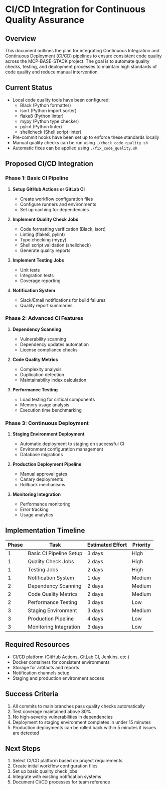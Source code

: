 # CI/CD Integration for Continuous Quality Assurance

## Overview

This document outlines the plan for integrating Continuous Integration and Continuous Deployment (CI/CD) pipelines to ensure consistent code quality across the MCP-BASE-STACK project. The goal is to automate quality checks, testing, and deployment processes to maintain high standards of code quality and reduce manual intervention.

## Current Status

- Local code quality tools have been configured:
  - Black (Python formatter)
  - isort (Python import sorter)
  - flake8 (Python linter)
  - mypy (Python type checker)
  - pylint (Python linter)
  - shellcheck (Shell script linter)
- Pre-commit hooks have been set up to enforce these standards locally
- Manual quality checks can be run using `./check_code_quality.sh`
- Automatic fixes can be applied using `./fix_code_quality.sh`

## Proposed CI/CD Integration

### Phase 1: Basic CI Pipeline

1. **Setup GitHub Actions or GitLab CI**
   - Create workflow configuration files
   - Configure runners and environments
   - Set up caching for dependencies

2. **Implement Quality Check Jobs**
   - Code formatting verification (Black, isort)
   - Linting (flake8, pylint)
   - Type checking (mypy)
   - Shell script validation (shellcheck)
   - Generate quality reports

3. **Implement Testing Jobs**
   - Unit tests
   - Integration tests
   - Coverage reporting

4. **Notification System**
   - Slack/Email notifications for build failures
   - Quality report summaries

### Phase 2: Advanced CI Features

1. **Dependency Scanning**
   - Vulnerability scanning
   - Dependency updates automation
   - License compliance checks

2. **Code Quality Metrics**
   - Complexity analysis
   - Duplication detection
   - Maintainability index calculation

3. **Performance Testing**
   - Load testing for critical components
   - Memory usage analysis
   - Execution time benchmarking

### Phase 3: Continuous Deployment

1. **Staging Environment Deployment**
   - Automatic deployment to staging on successful CI
   - Environment configuration management
   - Database migrations

2. **Production Deployment Pipeline**
   - Manual approval gates
   - Canary deployments
   - Rollback mechanisms

3. **Monitoring Integration**
   - Performance monitoring
   - Error tracking
   - Usage analytics

## Implementation Timeline

| Phase | Task | Estimated Effort | Priority |
|-------|------|------------------|----------|
| 1 | Basic CI Pipeline Setup | 3 days | High |
| 1 | Quality Check Jobs | 2 days | High |
| 1 | Testing Jobs | 2 days | High |
| 1 | Notification System | 1 day | Medium |
| 2 | Dependency Scanning | 2 days | Medium |
| 2 | Code Quality Metrics | 2 days | Medium |
| 2 | Performance Testing | 3 days | Low |
| 3 | Staging Environment | 3 days | Medium |
| 3 | Production Pipeline | 4 days | Low |
| 3 | Monitoring Integration | 3 days | Low |

## Required Resources

- CI/CD platform (GitHub Actions, GitLab CI, Jenkins, etc.)
- Docker containers for consistent environments
- Storage for artifacts and reports
- Notification channels setup
- Staging and production environment access

## Success Criteria

1. All commits to main branches pass quality checks automatically
2. Test coverage maintained above 80%
3. No high-severity vulnerabilities in dependencies
4. Deployment to staging environment completes in under 15 minutes
5. Production deployments can be rolled back within 5 minutes if issues are detected

## Next Steps

1. Select CI/CD platform based on project requirements
2. Create initial workflow configuration files
3. Set up basic quality check jobs
4. Integrate with existing notification systems
5. Document CI/CD processes for team reference